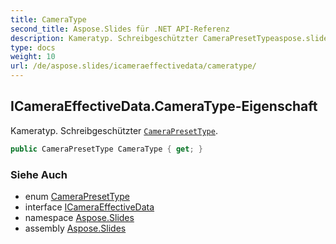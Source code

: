 ```yaml
---
title: CameraType
second_title: Aspose.Slides für .NET API-Referenz
description: Kameratyp. Schreibgeschützter CameraPresetTypeaspose.slides/camerapresettype.
type: docs
weight: 10
url: /de/aspose.slides/icameraeffectivedata/cameratype/
---
```


## ICameraEffectiveData.CameraType-Eigenschaft

Kameratyp. Schreibgeschützter [`CameraPresetType`](../../camerapresettype).

```csharp
public CameraPresetType CameraType { get; }
```

### Siehe Auch

* enum [CameraPresetType](../../camerapresettype)
* interface [ICameraEffectiveData](../../icameraeffectivedata)
* namespace [Aspose.Slides](../../icameraeffectivedata)
* assembly [Aspose.Slides](../../../)

<!-- DO NOT EDIT: generiert von xmldocmd für Aspose.Slides.dll -->